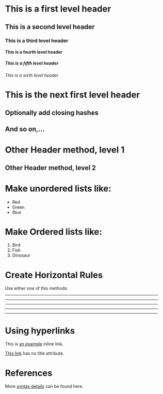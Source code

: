# This is a first level header
## This is a second level header
### This is a third level header
#### This is a fourth level header
##### This is a fifth level header
###### This is a sixth level header

# This is the next first level header
## Optionally add closing hashes ##
## And so on,... ##

Other Header method, level 1
============================
Other Header method, level 2
----------------------------

# Make unordered lists like:

* Red
* Green
* Blue

# Make Ordered lists like:

1. Bird
2. Fish
3. Dinosaur


# Create Horizontal Rules

Use either one of this methods:

* * *

***

*****

- - -

---------------------------------------

# Using hyperlinks

This is [an example](http://example.com/ "Title") inline link.

[This link](http://example.net/) has no title attribute.

# References

More [syntax details](https://daringfireball.net/projects/markdown/syntax "Hovering message") can be found here.
